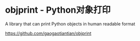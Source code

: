 # objprint - Python对象打印

A library that can print Python objects in human readable format

https://github.com/gaogaotiantian/objprint
